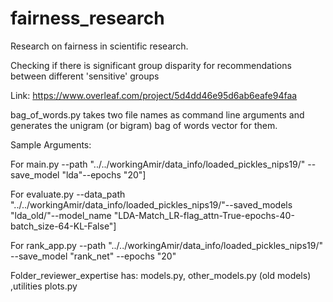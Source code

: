 # fairness_research

Research on fairness in scientific research.

Checking if there is significant group disparity for recommendations between different 'sensitive' groups 

Link: https://www.overleaf.com/project/5d4dd46e95d6ab6eafe94faa


bag_of_words.py takes two file names as command line arguments and generates the unigram (or bigram) bag of words vector for them.

Sample Arguments:

For main.py 
--path "../../workingAmir/data_info/loaded_pickles_nips19/" --save_model "lda"--epochs "20"]

For evaluate.py
--data_path "../../workingAmir/data_info/loaded_pickles_nips19/"--saved_models "lda_old/"--model_name "LDA-Match_LR-flag_attn-True-epochs-40-batch_size-64-KL-False"]

For rank_app.py
--path "../../workingAmir/data_info/loaded_pickles_nips19/" --save_model "rank_net" --epochs "20"

Folder_reviewer_expertise has:
 models.py, other_models.py (old models) ,utilities
 plots.py

